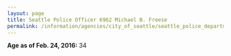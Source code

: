 ```yaml
---
layout: page
title: Seattle Police Officer 6962 Michael B. Freese
permalink: /information/agencies/city_of_seattle/seattle_police_department/copbook/6962/
---
```


**Age as of Feb. 24, 2016:** 34
